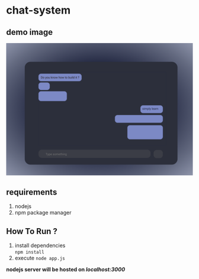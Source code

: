 # chat-system

## demo image

![demo](./demo.png)

## requirements

1.  nodejs
2.  npm package manager

## How To Run ? 

1. install dependencies  
   `npm install`
2. execute
   `node app.js`

**nodejs server will be hosted on _localhost:3000_**
